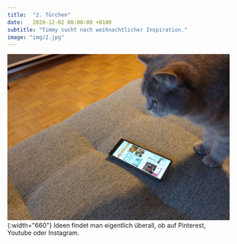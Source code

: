 ```yaml
---
title:  "2. Türchen"
date:   2020-12-02 00:00:00 +0100
subtitle: "Timmy sucht nach weihnachtlicher Inspiration."
image: "img/2.jpg"
---
```


![Timmy](../img/2.jpg){:width="660"}
Ideen findet man eigentlich überall, ob auf Pinterest, Youtube oder Instagram.